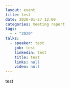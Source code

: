 ```yaml
---
layout: event
title: test
date: 2020-01-27 12:00
categories: meeting report
tags:
  - - "2020"
talks:
  - speaker: test
    job: test
    linkedin: test
    title: test
    links: null
    video: null
---
```

test